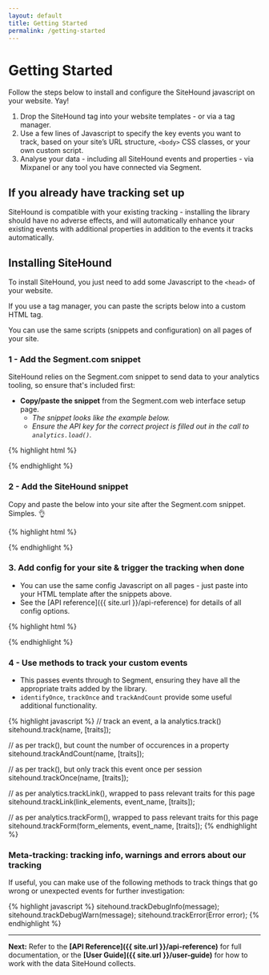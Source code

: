 ```yaml
---
layout: default
title: Getting Started
permalink: /getting-started
---
```


# Getting Started

Follow the steps below to install and configure the SiteHound javascript on your website. Yay!

1. Drop the SiteHound tag into your website templates - or via a tag manager.
2. Use a few lines of Javascript to specify the key events you want to track, based on your site’s URL structure, `<body>` CSS classes, or your own custom script.
3. Analyse your data - including all SiteHound events and properties - via Mixpanel or any tool you have connected via Segment.


## If you already have tracking set up

SiteHound is compatible with your existing tracking - installing the library should have no adverse effects, and will automatically enhance your existing events with additional properties in addition to the events it tracks automatically.

## Installing SiteHound

To install SiteHound, you just need to add some Javascript to the `<head>` of your website.

If you use a tag manager, you can paste the scripts below into a custom HTML tag.

You can use the same scripts (snippets and configuration) on all pages of your site.

### 1 - Add the Segment.com snippet

SiteHound relies on the Segment.com snippet to send data to your analytics tooling, so ensure that's included first:

- **Copy/paste the snippet** from the Segment.com web interface setup page.
  - _The snippet looks like the example below._
  - _Ensure the API key for the correct project is filled out in the call to `analytics.load()`._

{% highlight html %}
<script type="text/javascript">
!function(){var analytics=window.analytics=window.analytics||[];if(!analytics.initialize)if(analytics.invoked)window.console&&console.error&&console.error("Segment snippet included twice.");else{analytics.invoked=!0;analytics.methods=["trackSubmit","trackClick","trackLink","trackForm","pageview","identify","reset","group","track","ready","alias","page","once","off","on"];analytics.factory=function(t){return function(){var e=Array.prototype.slice.call(arguments);e.unshift(t);analytics.push(e);return analytics}};for(var t=0;t<analytics.methods.length;t++){var e=analytics.methods[t];analytics[e]=analytics.factory(e)}analytics.load=function(t){var e=document.createElement("script");e.type="text/javascript";e.async=!0;e.src=("https:"===document.location.protocol?"https://":"http://")+"cdn.segment.com/analytics.js/v1/"+t+"/analytics.min.js";var n=document.getElementsByTagName("script")[0];n.parentNode.insertBefore(e,n)};analytics.SNIPPET_VERSION="3.1.0"; 
analytics.load("<YOUR SEGMENT WRITE KEY HERE>");
analytics.page();
}}(); 
</script>
{% endhighlight %}

### 2 - Add the SiteHound snippet

Copy and paste the below into your site after the Segment.com snippet. Simples. 👌

{% highlight html %}
<script type="text/javascript">
!function(){var t=window.sitehound=window.sitehound||{},n=("https:"===document.location.protocol?"https://":"http://")+"andyyoung.github.io/sitehound/sitehound-min.js";if(!t.sniff){if(t.invoked){var e="SiteHound snippet included twice";return window.console&&console.error&&console.error(e),void t.trackDebugWarn(e)}t.invoked=!0,t.queue=[];for(var r=["doNotTrack","identify","identifyOnce","ready","track","trackAndCount","trackLink","trackForm","trackOnce","trackDebugInfo","trackDebugWarn","trackError"],o=function(n){return function(){var e=Array.prototype.slice.call(arguments);return e.unshift(n),t.queue.push(e),t}},i=0;i<r.length;i++){var a=r[i];t[a]=o(a)}t.sniff=t.done=function(){t.isDone=!0},t.SNIPPET_VERSION="1.3",t.load=function(e){t.adaptor=e;var r=document.createElement("script");r.type="text/javascript",r.async=!0,r.src=n+"?snippet_ver="+t.SNIPPET_VERSION;var o=document.getElementsByTagName("script")[0];o.parentNode.insertBefore(r,o)}}}();
sitehound.load("segment");
</script>
{% endhighlight %}

### 3. Add config for your site & trigger the tracking when done

- You can use the same config Javascript on all pages - just paste into your HTML template after the snippets above.
- See the [API reference]({{ site.url }}/api-reference) for details of all config options.

{% highlight html %}
<script type="text/javascript">
// add rules for key pages we wish to track
sitehound.trackPages = {
  'Home': '/',
  // use arrays match any of multiple criteria:
  'Page type': [
    '/string/matches/full/url/path',
    /^\/regex\/matches\/multiple\/url\/paths\//,
    '.css_class_on_html_body_element'
  ]
  // NB. use URL matching where possible, since this can also be applied to referrers
};

// track "Viewed Unidentified Page" event for all pages not covered above
sitehound.trackAllPages = true;

// enable logging informational messages to the console
sitehound.logToConsole = true;

// after all config, trigger the tracking for this page
sitehound.sniff();
</script>
{% endhighlight %}

### 4 - Use methods to track your custom events

- This passes events through to Segment, ensuring they have all the appropriate traits added by the library.
- `identifyOnce`, `trackOnce`  and `trackAndCount`  provide some useful additional functionality.

{% highlight javascript %}
// track an event, a la analytics.track()
sitehound.track(name, [traits]);

// as per track(), but count the number of occurences in a property
sitehound.trackAndCount(name, [traits]);

// as per track(), but only track this event once per session
sitehound.trackOnce(name, [traits]);

// as per analytics.trackLink(), wrapped to pass relevant traits for this page
sitehound.trackLink(link_elements, event_name, [traits]);

// as per analytics.trackForm(), wrapped to pass relevant traits for this page
sitehound.trackForm(form_elements, event_name, [traits]);
{% endhighlight %}

### Meta-tracking: tracking info, warnings and errors about our tracking

If useful, you can make use of the following methods to track things that go wrong or unexpected events for further investigation:

{% highlight javascript %}
sitehound.trackDebugInfo(message);
sitehound.trackDebugWarn(message);
sitehound.trackError(Error error);
{% endhighlight %}

---

**Next:** Refer to the **[API Reference]({{ site.url }}/api-reference)** for full documentation, or the **[User Guide]({{ site.url }}/user-guide)** for how to work with the data SiteHound collects.
